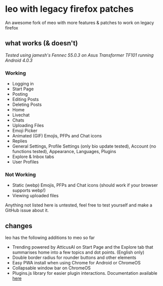 # leo with legacy firefox patches
An awesome fork of meo with more features & patches to work on legacy firefox

## what works (& doesn't)
*Tested using jamesh's Fennec 55.0.3 on Asus Transformer TF101 running Android 4.0.3*

### Working
- Logging in
- Start Page
- Posting
- Editing Posts
- Deleting Posts
- Home
- Livechat
- Chats
- Uploading Files
- Emoji Picker
- Animated (GIF) Emojis, PFPs and Chat icons
- Replies
- General Settings, Profile Settings (only bio update tested), Account (no functions tested), Appearance, Languages, Plugins
- Explore & Inbox tabs
- User Profiles

### Not Working
- Static (webp) Emojis, PFPs and Chat icons (should work if your browser supports webp!)
- Viewing uploaded files

Anything not listed here is untested, feel free to test yourself and make a GitHub issue about it.

## changes
leo has the following additions to meo so far

- Trending powered by AtticusAI on Start Page and the Explore tab that summarises home into a few topics and dot points. (English only)
- Double border radius for rounder buttons and other elements
- Easy PWA install when using Chrome for Android or ChromeOS
- Collapsable window bar on ChromeOS
- Plugins.js library for easier plugin interactions. Documentation available [here](https://github.com/JoshAtticus/leo/wiki/Plugins.js-Documentation)
